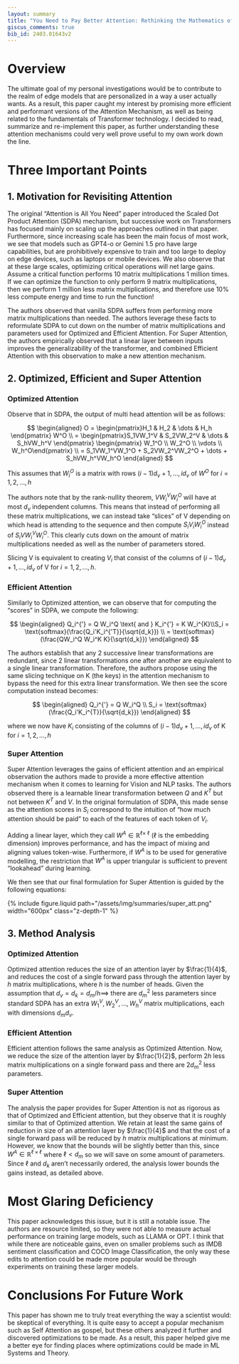 ```yaml
---
layout: summary
title: "You Need to Pay Better Attention: Rethinking the Mathematics of Attention Mechanism"
giscus_comments: true
bib_id: 2403.01643v2
---
```


# Overview

The ultimate goal of my personal investigations would be to contribute to the realm of edge models that are personalized in a way a user actually wants. As a result, this paper caught my interest by promising more efficient and performant versions of the Attention Mechanism, as well as being related to the fundamentals of Transformer technology. I decided to read, summarize and re-implement this paper, as further understanding these attention mechanisms could very well prove useful to my own work down the line.

# Three Important Points

## 1.  Motivation for Revisiting Attention

The original “Attention is All You Need” paper introduced the Scaled Dot Product Attention (SDPA) mechanism, but successive work on Transformers has focused mainly on scaling up the approaches outlined in that paper. Furthermore, since increasing scale has been the main focus of most work, we see that models such as GPT4-o or Gemini 1.5 pro have large capabilities, but are prohibitively expensive to train and too large to deploy on edge devices, such as laptops or mobile devices. We also observe that at these large scales, optimizing critical operations will net large gains. Assume a critical function performs 10 matrix multiplications 1 million times. If we can optimize the function to only perform 9 matrix multiplications, then we perform 1 million less matrix multiplications, and therefore use 10% less compute energy and time to run the function! 

The authors observed that vanilla SDPA suffers from performing more matrix multiplications than needed. The authors leverage these facts to reformulate SDPA to cut down on the number of matrix multiplications and parameters used for Optimized and Efficient Attention. For Super Attention, the authors empirically observed that a linear layer between inputs improves the generalizability of the transformer, and combined Efficient Attention with this observation to make a new attention mechanism.

## 2. Optimized, Efficient and Super Attention

### Optimized Attention

Observe that in SDPA, the output of multi head attention will be as follows:

$$
\begin{aligned}
O = \begin{pmatrix}H_1 & H_2 & \dots & H_h \end{pmatrix} W^O \\ 
= \begin{pmatrix}S_1VW_1^V & S_2VW_2^V & \dots & S_hVW_h^V \end{pmatrix} 
   \begin{pmatrix} W_1^O \\ W_2^O \\ \vdots \\ W_h^O\end{pmatrix} \\ 
= S_1VW_1^VW_1^O + S_2VW_2^VW_2^O + \dots + S_hVW_h^VW_h^O
\end{aligned}
$$

This assumes that $W_i^O$ is a matrix with rows $(i-1)d_v + 1, \dots,  i d_v$ of $W^O$ for $i = 1,2,\dots,h$

The authors note that by the rank-nullity theorem, $VW_i^VW_i^O$ will have at most $d_v$ independent columns. This means that instead of performing all these matrix multiplications, we can instead take “slices” of V depending on which head is attending to the sequence and then compute $S_iV_iW_i^O$ instead of $S_iVW_i^VW_i^O$. This clearly cuts down on the amount of matrix multiplications needed as well as the number of parameters stored. 

Slicing V is equivalent to creating $V_i$ that consist of the columns of $(i-1)d_v + 1, \dots, id_v$ of V for $i = 1,2,\dots, h$.

### Efficient Attention

Similarly to Optimized attention, we can observe that for computing the “scores” in SDPA, we compute the following:

$$
\begin{aligned}
Q_i^{'} = Q W_i^Q \text{ and } K_i^{'} = K W_i^{K}\\S_i = \text{softmax}(\frac{Q_i'K_i^{'T}}{\sqrt{d_k}}) \\ = \text{softmax}(\frac{QW_i^Q W_i^K K}{\sqrt{d_k}})
\end{aligned}
$$

The authors establish that any 2 successive linear transformations are redundant, since 2 linear transformations one after another are equivalent to a single linear transformation. Therefore, the authors propose using the same slicing technique on K (the keys) in the attention mechanism to bypass the need for this extra linear transformation. We then see the score computation instead becomes:

$$
\begin{aligned}
Q_i^{'} = Q W_i^Q \\ S_i = \text{softmax}(\frac{Q_i'K_i^{T}}{\sqrt{d_k}})
\end{aligned}
$$

where we now have $K_i$ consisting of the columns of $(i-1)d_v + 1, \dots, id_v$ of K for $i = 1,2,\dots, h$

### Super Attention

Super Attention leverages the gains of efficient attention and an empirical observation the authors made to provide a more effective attention mechanism when it comes to learning for Vision and NLP tasks. The authors observed there is a learnable linear transformation between $Q$ and $K^T$ but not between $K^T$ and $V$. In the original formulation of SDPA, this made sense as the attention scores in $S_i$ correspond to the intuition of “how much attention should be paid” to each of the features of each token of $V_i$.

Adding a linear layer, which they call $W^A \in \mathbb{R}^{\ell \times \ \ell}$ ($\ell$ is the embedding dimension) improves performance, and has the impact of mixing and aligning values token-wise. Furthermore, if $W^A$ is to be used for generative modelling, the restriction that $W^A$ is upper triangular is sufficient to prevent “lookahead” during learning.

We then see that our final formulation for Super Attention is guided by the following equations:

{% include figure.liquid
    path="/assets/img/summaries/super_att.png"
    width="600px"
    class="z-depth-1"
%}

## 3. Method Analysis

### Optimized Attention

Optimized attention reduces the size of an attention layer by $\frac{1}{4}$, and reduces the cost of a single forward pass through the attention layer by $h$ matrix multiplications, where $h$ is the number of heads.  Given the assumption that $d_v = d_k = d_m / h \implies$ there are $d_m^2$ less parameters since standard SDPA has an extra $W_1^V,W_2^V,\dots,W_h^V$ matrix multiplications, each with dimensions $d_md_v$.

### Efficient Attention

Efficient attention follows the same analysis as Optimized Attention. Now, we reduce the size of the attention layer by $\frac{1}{2}$, perform $2h$  less matrix multiplications on a single forward pass and there are  $2d_m^2$ less parameters. 

### Super Attention

The analysis the paper provides for Super Attention is not as rigorous as that of Optimized and Efficient attention, but they observe that it is roughly similar to that of Optimized attention. We retain at least the same gains of reduction in size of an attention layer by $\frac{1}{4}$ and that the cost of a single forward pass will be reduced by $h$ matrix multiplications at minimum. However, we know that the bounds will be slightly better than this, since $W^A \in \mathbb{R}^{\ell \times \ell}$ where $\ell < d_m$ so we will save on some amount of parameters. Since $\ell$ and $d_k$ aren’t necessarily ordered, the analysis lower bounds the gains instead, as detailed above.

# Most Glaring Deficiency

This paper acknowledges this issue, but it is still a notable issue. The authors are resource limited, so they were not able to measure actual performance on training large models, such as LLAMA or OPT. I think that while there are noticeable gains, even on smaller problems such as IMDB sentiment classification and COCO Image Classification, the only way these edits to attention could be made more popular would be through experiments on training these larger models.

# Conclusions For Future Work

This paper has shown me to truly treat everything the way a scientist would: be skeptical of everything. It is quite easy to accept a popular mechanism such as Self Attention as gospel, but these others analyzed it further and discovered optimizations to be made. As a result, this paper helped give me a better eye for finding places where optimizations could be made in ML Systems and Theory.